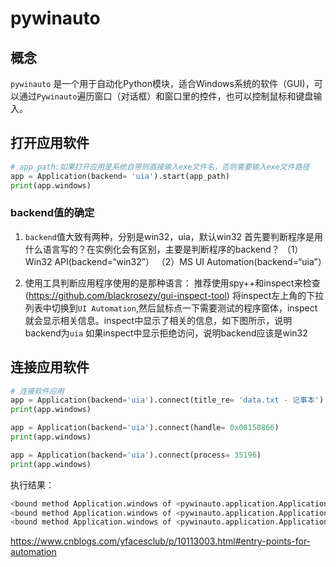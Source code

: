 # pywinauto
## 概念
`pywinauto` 是一个用于自动化Python模块，适合Windows系统的软件（GUI)，可以通过`Pywinauto`遍历窗口（对话框）和窗口里的控件，也可以控制鼠标和键盘输入。

## 打开应用软件
```python
# app_path:如果打开应用是系统自带则直接输入exe文件名，否则需要输入exe文件路径
app = Application(backend= 'uia').start(app_path)
print(app.windows)
```
###  backend值的确定
1. `backend`值大致有两种，分别是win32，uia，默认win32
	首先要判断程序是用什么语言写的？在实例化会有区别，主要是判断程序的backend？
（1）Win32 API(backend=“win32”）
（2）MS UI Automation(backend=“uia”）
	
2. 使用工具判断应用程序使用的是那种语言：
	推荐使用spy++和inspect来检查(https://github.com/blackrosezy/gui-inspect-tool)
 将inspect左上角的下拉列表中切换到`UI Automation`,然后鼠标点一下需要测试的程序窗体，inspect就会显示相关信息。inspect中显示了相关的信息，如下图所示，说明backend为`uia`
    如果inspect中显示拒绝访问，说明backend应该是win32
## 连接应用软件
```python
# 连接软件应用
app = Application(backend='uia').connect(title_re= 'data.txt - 记事本')
print(app.windows)

app = Application(backend='uia').connect(handle= 0x00150866)
print(app.windows)

app = Application(backend='uia').connect(process= 35196)
print(app.windows)

```
执行结果：
```python
<bound method Application.windows of <pywinauto.application.Application object at 0x000001E4FF684B50>>
<bound method Application.windows of <pywinauto.application.Application object at 0x000001E482D2F940>>
<bound method Application.windows of <pywinauto.application.Application object at 0x000001E4FF684B50>>
```
https://www.cnblogs.com/yfacesclub/p/10113003.html#entry-points-for-automation
